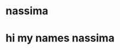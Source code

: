 # nassima
<html>
  <body> 
    <h1> hi my names nassima <h1/>
      <body/>
      <html/>
      
    
